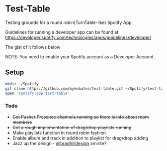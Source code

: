 # Test-Table

Testing grounds for a round robin(TurnTable-like) Spotify App

Guidelines for running a developer app can be found at https://developer.spotify.com/technologies/apps/guidelines/developer/

The gist of it follows below

NOTE: You need to enable your Spotify account as a Developer Account.

## Setup

```sh
mkdir ~/Spotify
git clone https://github.com/mykebates/test-table.git ~/Spotify/test-table
open 'spotify:app:test-table'
```


### Todo
- ~~Get Pusher Presence channels running so there is info about room members~~
- ~~Get a rough implementation of drag/drop playlists running~~
- Make playlists function in round robin fashion
- Enable album and track in addition to playlist for drag/drop adding
- Jazz up the design - [@bradhilldesign](https://twitter.com/bradhilldesign) amirite?
